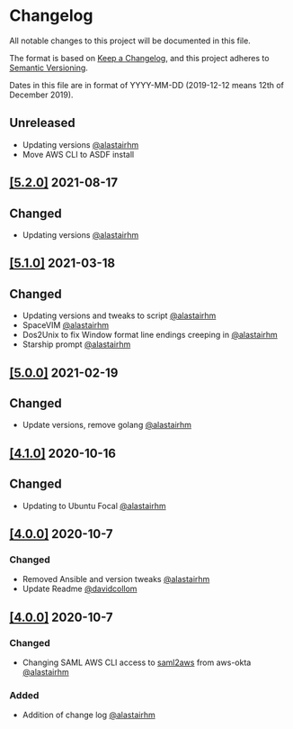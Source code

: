 # Changelog

All notable changes to this project will be documented in this file.

The format is based on [Keep a Changelog](https://keepachangelog.com/en/1.0.0/),
and this project adheres to [Semantic Versioning](https://semver.org/spec/v2).

Dates in this file are in format of YYYY-MM-DD (2019-12-12 means 12th of December 2019).

## Unreleased
* Updating versions [@alastairhm](https://github.com/alastairhm)
* Move AWS CLI to ASDF install

## [[5.2.0]](https://github.com/alastairhm/terraforming/releases/tag/5.2.0) 2021-08-17

## Changed

* Updating versions [@alastairhm](https://github.com/alastairhm)

## [[5.1.0]](https://github.com/alastairhm/terraforming/releases/tag/5.1.0) 2021-03-18

## Changed

* Updating versions and tweaks to script [@alastairhm](https://github.com/alastairhm)
* SpaceVIM  [@alastairhm](https://github.com/alastairhm)
* Dos2Unix to fix Window format line endings creeping in [@alastairhm](https://github.com/alastairhm) 
* Starship prompt [@alastairhm](https://github.com/alastairhm) 

## [[5.0.0]](https://github.com/alastairhm/terraforming/releases/tag/5.0.0) 2021-02-19

## Changed

* Update versions, remove golang  [@alastairhm](https://github.com/alastairhm)

## [[4.1.0]](https://github.com/alastairhm/terraforming/releases/tag/4.0.0) 2020-10-16

## Changed

* Updating to Ubuntu Focal [@alastairhm](https://github.com/alastairhm)

## [[4.0.0]](https://github.com/alastairhm/terraforming/releases/tag/4.0.0) 2020-10-7

### Changed

* Removed Ansible and version tweaks [@alastairhm](https://github.com/alastairhm)
* Update Readme [@davidcollom](https://github.com/davidcollom)

## [[4.0.0]](https://github.com/alastairhm/terraforming/releases/tag/4.0.0) 2020-10-7

### Changed

* Changing SAML AWS CLI access to [saml2aws](https://github.com/Versent/saml2aws) from aws-okta [@alastairhm](https://github.com/alastairhm)

### Added

* Addition of change log [@alastairhm](https://github.com/alastairhm)
